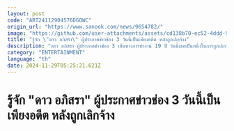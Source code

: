 ```yaml
---
layout: post
code: "ART24112904576DGOWC"
origin_url: "https://www.sanook.com/news/9654782/"
image: "https://github.com/user-attachments/assets/cd138b70-ec52-4ddd-9beb-8e389126d3d9"
title: "รู้จัก \"ดาว อภิสรา\" ผู้ประกาศข่าวช่อง 3 วันนี้เป็นเพียงอดีต หลังถูกเลิกจ้าง"
description: "ดาว อภิสรา ผู้ประกาศข่าวช่อง 3 เส้นทางการทำงาน 19 ปี วันนี้เธอเป็นหนึ่งในการถูกเลิกจ้าง กำลังใจส่งให้สาวเก่งกันรัวๆ   "
category: "ENTERTAINMENT"
language: "th"
date: 2024-11-29T05:25:21.621Z
---
```


# รู้จัก "ดาว อภิสรา" ผู้ประกาศข่าวช่อง 3 วันนี้เป็นเพียงอดีต หลังถูกเลิกจ้าง